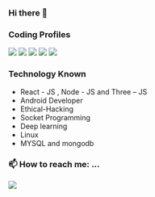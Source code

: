 ### Hi there 👋



### Coding Profiles
[<img src="https://img.shields.io/badge/-Leet Code-green"/>](https://leetcode.com/akhilrautela36/)
[<img src="https://img.shields.io/badge/-Codeforces-orange"/>](https://codeforces.com/profile/Akhil_Rautela)
[<img src="https://img.shields.io/badge/-Code Chef-blue"/>](https://www.codechef.com/users/akhilrautela)
[<img src="https://img.shields.io/badge/-AtCoder-white"/>](https://atcoder.jp/users/Akhil_Rautela)
[<img src="https://img.shields.io/badge/-Binary Search-golden"/>](https://binarysearch.com/@/Akhil_Rautela)

### Technology Known

- React - JS , Node - JS and Three – JS 
- Android Developer
- Ethical-Hacking
- Socket Programming
- Deep learning
- Linux
- MYSQL and mongodb


### 📫 How to reach me: ...
[<img src="https://img.shields.io/badge/-Linked In-blue"/>](https://www.linkedin.com/in/akhil-rautela-404aab17a)


<!--
**AkhilRautela/AkhilRautela** is a ✨ _special_ ✨ repository because its `README.md` (this file) appears on your GitHub profile.
### Technology Known

- Three – JS 
- Android Developer
- Node Js
- React Js
- Socket Programming
- Deep learning
- Linux
- MYSQL and mongodb

### Language Known

- Python
- C++
- Java
- C

Here are some ideas to get you started:

- 🔭 I’m currently working on ...
- 🌱 I’m currently learning ...
- 👯 I’m looking to collaborate on ...
- 🤔 I’m looking for help with ...
- 💬 Ask me about ...
- 📫 How to reach me: ...
- 😄 Pronouns: ...
- ⚡ Fun fact: ...
-->
